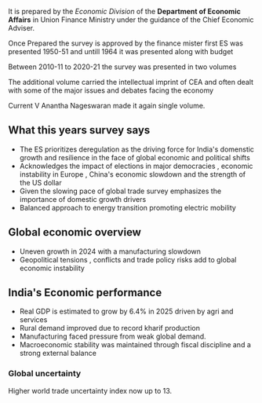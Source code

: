 
It is prepared by the *Economic Division* of the **Department of Economic Affairs** in Union Finance Ministry under the guidance of the Chief Economic Adviser.

Once Prepared the survey is approved by the finance mister first ES was presented 1950-51 and untill 1964 it was presented along with budget

Between 2010-11 to 2020-21 the survey was presented in two volumes

The additional volume carried the intellectual imprint of CEA and often dealt with some of the major issues and debates facing the economy


Current V Anantha Nageswaran made it again single volume.

## What this years survey says
- The ES prioritizes deregulation as the driving force for India's domenstic growth and resilience in the face of global economic and political shifts
- Acknowledges the impact of elections in major democracies , economic instability in Europe , China's economic slowdown and the strength of the US dollar
- Given the slowing pace of global trade survey emphasizes the importance of domestic growth drivers
- Balanced approach to energy transition promoting electric mobility

## Global economic overview
- Uneven growth in 2024 with a manufacturing slowdown
- Geopolitical tensions , conflicts and trade policy risks add to global economic instability

## India's Economic performance
- Real GDP is estimated to grow by 6.4% in 2025 driven by agri and services
- Rural demand improved due to record kharif production
- Manufacturing faced pressure from weak global demand.
- Macroeconomic stability was maintained through fiscal discipline and a strong external balance

### Global uncertainty
Higher world trade uncertainty index now up to 13.
